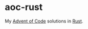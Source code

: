 # aoc-rust

My [Advent of Code](https://adventofcode.com/) solutions in [Rust](https://www.rust-lang.org/).
